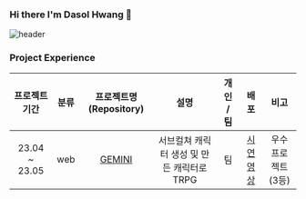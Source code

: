 ### Hi there I'm Dasol Hwang 👋
![header](https://capsule-render.vercel.app/api?type=waving&color=timeGradient&text=a&nbsp;fun&nbsp;developer&height=200&fontAlign=65)


### Project Experience
| 프로젝트 기간 | 분류 | 프로젝트명(Repository) | 설명 | 개인 / 팀 | 배포 | 비고 |
| :------: | :---: |:---: | :---: | :---: | :------: | :------: |
| 23.04 ~ 23.05 | web | [GEMINI](https://github.com/hdasol/SSAFY_PJT_GEMINI) | 서브컬쳐 캐릭터 생성 및 만든 캐릭터로 TRPG | 팀 | [시연 영상](https://www.youtube.com/watch?v=YGU0AG20ndQ) | 우수프로젝트 (3등) |
